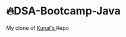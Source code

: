 # 🔥DSA-Bootcamp-Java
My clone of 
 <a href = "https://github.com/kunal-kushwaha">
  Kunal's 
</a>
 Repo
